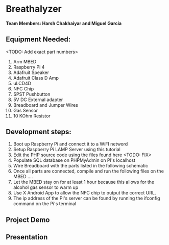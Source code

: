 # Breathalyzer

#### Team Members: Harsh Chakhaiyar and Miguel Garcia

## Equipment Needed:

<TODO: Add exact part numbers>

1. Arm MBED
2. Raspberry Pi 4
3. Adafruit Speaker
4. Adafruit Class D Amp
5. uLCD4D
6. NFC Chip
7. SPST Pushbutton
8. 5V DC External adapter
9. Breadboard and Jumper Wires
10. Gas Sensor 
11. 10 KOhm Resistor


## Development steps:

1. Boot up Raspberry Pi and connect it to a WiFI netword
2. Setup Raspberry Pi LAMP Server using this tutorial
3. Edit the PHP source code using the files found here  <TODO: FIX>
4. Populate SQL database on PHPMyAdmin on PI's localhost
5. Wire Breadboard with the parts listed in the following schematic
6. Once all parts are connected, compile and run the following files on the MBED  ....
7. Let the MBED stay on for at least 1 hour because this allows for the alcohol gas sensor to warm up
8. Use X Android App to allow the NFC chip to output the correct URL.
  1. The ip address of the PI's server can be found by running the ifconfig command on the Pi's terminal

## Project Demo

## Presentation
